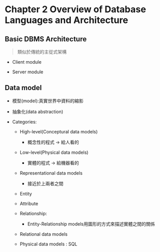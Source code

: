 # Chapter 2 Overview of Database Languages and Architecture

## Basic DBMS Architecture

> 類似於傳統的主從式架構

- Client module

- Server module

## Data model

- 模型(model):真實世界中資料的縮影

- 抽象化(data abstraction)

- Categories:
    
    - High-level(Conceptural data models)

        - 概念性的程式 -> 給人看的

    - Low-level(Physical data models)

        - 實體的程式 -> 給機器看的 

    - Representational data models

        - 接近於上兩者之間

    - Entity

    - Attribute

    - Relationship:
        - Entity-Relationship models用圖形的方式來描述實體之間的關係

    - Relational data models

    - Physical data models : SQL
